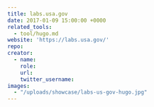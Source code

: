 ```yaml
---
title: labs.usa.gov
date: 2017-01-09 15:00:00 +0000
related_tools:
  - tool/hugo.md
website: 'https://labs.usa.gov/'
repo:
creator:
  - name:
    role:
    url:
    twitter_username:
images:
  - "/uploads/showcase/labs-us-gov-hugo.jpg"
---
```

